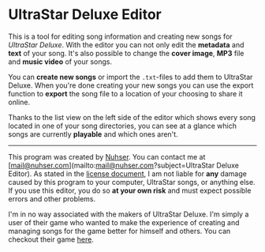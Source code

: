 # UltraStar Deluxe Editor

This is a tool for editing song information and creating new songs for *UltraStar Deluxe*. With the editor you can not only edit the **metadata** and **text** of your song. It's also possible to change the **cover image**, **MP3** file and **music video** of your songs.

You can **create new songs** or import the `.txt`-files to add them to UltraStar Deluxe. When you're done creating your new songs you can use the export function to **export** the song file to a location of your choosing to share it online. 

Thanks to the list view on the left side of the editor which shows every song located in one of your song directories, you can see at a glance which songs are currently **playable** and which ones aren't.

----

This program was created by [Nuhser](https:/github.com/Nuhser). You can contact me at [mail@nuhser.com](mailto:mail@nuhser.com?subject=UltraStar Deluxe Editor).
As stated in the [license document](https://github.com/Nuhser/UltraStar-Deluxe-Editor/blob/master/LICENSE.md), I am not liable for **any** damage caused by this program to your computer, UltraStar songs, or anything else. If you use this editor, you do so **at your own risk** and must expect possible errors and other problems.

I'm in no way associated with the makers of UltraStar Deluxe. I'm simply a user of their game who wanted to make the experience of creating and managing songs for the game better for himself and others.
You can checkout their game [here](https://usdx.eu/).
